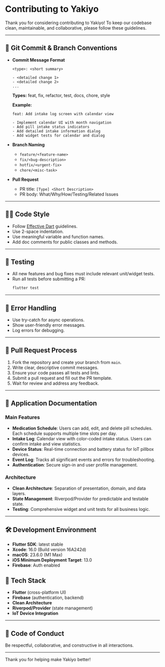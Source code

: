 # Contributing to Yakiyo

Thank you for considering contributing to Yakiyo! To keep our codebase clean, maintainable, and collaborative, please follow these guidelines.

---

## 🚦 Git Commit & Branch Conventions

- **Commit Message Format**
  ```
  <type>: <short summary>
  
  - <detailed change 1>
  - <detailed change 2>
  ...
  ```
  **Types:** feat, fix, refactor, test, docs, chore, style

  **Example:**
  ```
  feat: Add intake log screen with calendar view

  - Implement calendar UI with month navigation
  - Add pill intake status indicators
  - Add detailed intake information dialog
  - Add widget tests for calendar and dialog
  ```

- **Branch Naming**
  - `feature/<feature-name>`
  - `fix/<bug-description>`
  - `hotfix/<urgent-fix>`
  - `chore/<misc-task>`

- **Pull Request**
  - PR title: `[Type] <Short Description>`
  - PR body: What/Why/How/Testing/Related Issues

---

## 🧑‍💻 Code Style

- Follow [Effective Dart](https://dart.dev/guides/language/effective-dart) guidelines.
- Use 2-space indentation.
- Use meaningful variable and function names.
- Add doc comments for public classes and methods.

---

## 🧪 Testing

- All new features and bug fixes must include relevant unit/widget tests.
- Run all tests before submitting a PR:
  ```bash
  flutter test
  ```

---

## 🚨 Error Handling

- Use try-catch for async operations.
- Show user-friendly error messages.
- Log errors for debugging.

---

## 🔄 Pull Request Process

1. Fork the repository and create your branch from `main`.
2. Write clear, descriptive commit messages.
3. Ensure your code passes all tests and lints.
4. Submit a pull request and fill out the PR template.
5. Wait for review and address any feedback.

---

## 📱 Application Documentation

### Main Features

- **Medication Schedule**: Users can add, edit, and delete pill schedules. Each schedule supports multiple time slots per day.
- **Intake Log**: Calendar view with color-coded intake status. Users can confirm intake and view statistics.
- **Device Status**: Real-time connection and battery status for IoT pillbox devices.
- **Event Log**: Tracks all significant events and errors for troubleshooting.
- **Authentication**: Secure sign-in and user profile management.

### Architecture

- **Clean Architecture**: Separation of presentation, domain, and data layers.
- **State Management**: Riverpod/Provider for predictable and testable state.
- **Testing**: Comprehensive widget and unit tests for all business logic.

---

## 🛠️ Development Environment

- **Flutter SDK**: latest stable
- **Xcode**: 16.0 (Build version 16A242d)
- **macOS**: 23.6.0 (M1 Max)
- **iOS Minimum Deployment Target**: 13.0
- **Firebase**: Auth enabled

## 🧰 Tech Stack

- **Flutter** (cross-platform UI)
- **Firebase** (authentication, backend)
- **Clean Architecture**
- **Riverpod/Provider** (state management)
- **IoT Device Integration**

---

## 🙏 Code of Conduct

Be respectful, collaborative, and constructive in all interactions.

---

Thank you for helping make Yakiyo better! 